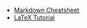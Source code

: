 * [Markdown Cheatsheet](https://github.com/adam-p/markdown-here/wiki/Markdown-Cheatsheet)
* [LaTeX Tutorial](https://www.latex-tutorial.com/)
